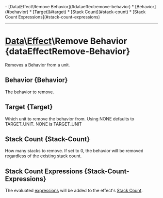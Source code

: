 <div id="toc" markdown="1">
- [Data\Effect\Remove Behavior](#dataeffectremove-behavior)
  * [Behavior](#behavior)
  * [Target](#target)
  * [Stack Count](#stack-count)
  * [Stack Count Expressions](#stack-count-expressions)

</div>

***

# [](dcei.engine.proto.Effect.remove_behavior)**[Data](Data)\\[Effect](Data-Effect)\Remove Behavior** {dataEffectRemove-Behavior}
Removes a Behavior from a unit.

[](manual-wiki-start)

[](manual-wiki-end)

## [](dcei.engine.proto.EffectRemoveBehavior.behavior)**Behavior** {Behavior}
The behavior to remove.

[](manual-wiki-start)

[](manual-wiki-end)

## [](dcei.engine.proto.EffectRemoveBehavior.target)**Target** {Target}
Which unit to remove the behavior from. Using NONE defaults to TARGET_UNIT. NONE is TARGET_UNIT

[](manual-wiki-start)

[](manual-wiki-end)

## [](dcei.engine.proto.EffectRemoveBehavior.stack_count)**Stack Count** {Stack-Count}
How many stacks to remove. If set to 0, the behavior will be removed regardless of the existing stack count.

[](manual-wiki-start)

[](manual-wiki-end)

## [](dcei.engine.proto.EffectRemoveBehavior.stack_count_expressions)**Stack Count Expressions** {Stack-Count-Expressions}

[](manual-wiki-start)
The evaluated [expressions](Data-Expression) will be added to the effect's [Stack Count](#stack-count).
[](manual-wiki-end)

